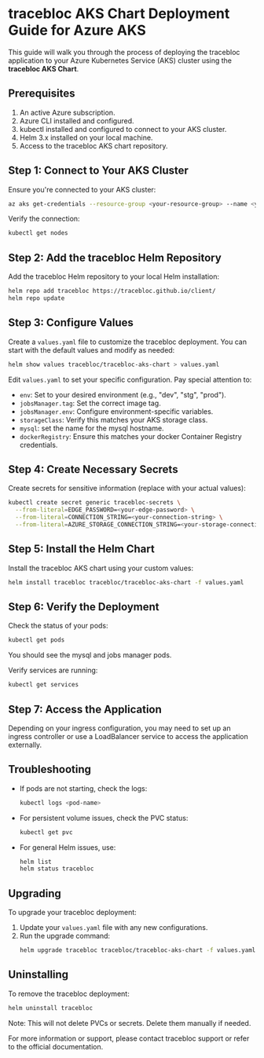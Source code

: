 # tracebloc AKS Chart Deployment Guide for Azure AKS

This guide will walk you through the process of deploying the tracebloc application to your Azure Kubernetes Service (AKS) cluster using the **tracebloc AKS Chart**.

## Prerequisites

1. An active Azure subscription.
2. Azure CLI installed and configured.
3. kubectl installed and configured to connect to your AKS cluster.
4. Helm 3.x installed on your local machine.
5. Access to the tracebloc AKS chart repository.

## Step 1: Connect to Your AKS Cluster

Ensure you're connected to your AKS cluster:

```bash
az aks get-credentials --resource-group <your-resource-group> --name <your-aks-cluster-name>
```

Verify the connection:

```bash
kubectl get nodes
```

## Step 2: Add the tracebloc Helm Repository

Add the tracebloc Helm repository to your local Helm installation:

```bash
helm repo add tracebloc https://tracebloc.github.io/client/
helm repo update
```

## Step 3: Configure Values

Create a `values.yaml` file to customize the tracebloc deployment. You can start with the default values and modify as needed:

```bash
helm show values tracebloc/tracebloc-aks-chart > values.yaml
```

Edit `values.yaml` to set your specific configuration. Pay special attention to:

- `env`: Set to your desired environment (e.g., "dev", "stg", "prod").
- `jobsManager.tag`: Set the correct image tag.
- `jobsManager.env`: Configure environment-specific variables.
- `storageClass`: Verify this matches your AKS storage class.
- `mysql`: set the name for the mysql hostname.
- `dockerRegistry`: Ensure this matches your docker Container Registry credentials.




## Step 4: Create Necessary Secrets

Create secrets for sensitive information (replace with your actual values):

```bash
kubectl create secret generic tracebloc-secrets \
  --from-literal=EDGE_PASSWORD=<your-edge-password> \
  --from-literal=CONNECTION_STRING=<your-connection-string> \
  --from-literal=AZURE_STORAGE_CONNECTION_STRING=<your-storage-connection-string>
```


## Step 5: Install the Helm Chart

Install the tracebloc AKS chart using your custom values:

```bash
helm install tracebloc tracebloc/tracebloc-aks-chart -f values.yaml
```

## Step 6: Verify the Deployment

Check the status of your pods:

```bash
kubectl get pods
```
You should see the mysql and jobs manager pods.


Verify services are running:

```bash
kubectl get services
```

## Step 7: Access the Application

Depending on your ingress configuration, you may need to set up an ingress controller or use a LoadBalancer service to access the application externally.

## Troubleshooting

- If pods are not starting, check the logs:
  ```bash
  kubectl logs <pod-name>
  ```
- For persistent volume issues, check the PVC status:
  ```bash
  kubectl get pvc
  ```
- For general Helm issues, use:
  ```bash
  helm list
  helm status tracebloc
  ```

## Upgrading

To upgrade your tracebloc deployment:

1. Update your `values.yaml` file with any new configurations.
2. Run the upgrade command:
   ```bash
   helm upgrade tracebloc tracebloc/tracebloc-aks-chart -f values.yaml
   ```

## Uninstalling

To remove the tracebloc deployment:

```bash
helm uninstall tracebloc
```

Note: This will not delete PVCs or secrets. Delete them manually if needed.

For more information or support, please contact tracebloc support or refer to the official documentation.

